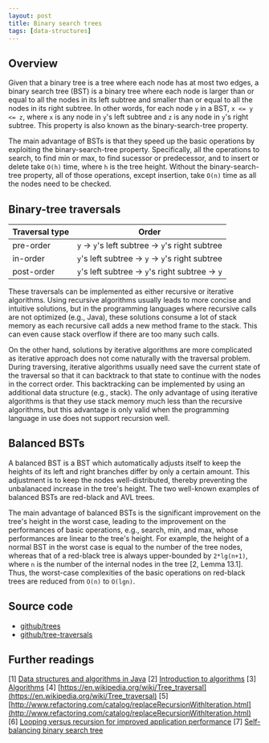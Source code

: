 ```yaml
---
layout: post
title: Binary search trees
tags: [data-structures]
---
```


## Overview

Given that a binary tree is a tree where each node has at most two edges, a binary search tree (BST) is a binary tree where each node is larger than or equal to all the nodes in its left subtree and smaller than or equal to all the nodes in its right subtree. In other words, for each node `y` in a BST, `x <= y <= z`, where `x` is any node in `y`'s left subtree and `z` is any node in `y`'s right subtree. This property is also known as the binary-search-tree property.

<!--break-->

The main advantage of BSTs is that they speed up the basic operations by exploiting the binary-search-tree property. Specifically, all the operations to search, to find min or max, to find sucessor or predecessor, and to insert or delete take `O(h)` time, where `h` is the tree height. Without the binary-search-tree property, all of those operations, except insertion, take `O(n)` time as all the nodes need to be checked.

## Binary-tree traversals

| Traversal type | Order |
| --------- | ----- |
| pre-order | `y` -> `y`'s left subtree -> `y`'s right subtree |
| in-order | `y`'s left subtree -> `y` -> `y`'s right subtree |
| post-order | `y`'s left subtree -> `y`'s right subtree -> `y` |

These traversals can be implemented as either recursive or iterative algorithms. Using recursive algorithms usually leads to more concise and intuitive solutions, but in the programming languages where recursive calls are not optimized (e.g., Java), these solutions consume a lot of stack memory as each recursive call adds a new method frame to the stack. This can even cause stack overflow if there are too many such calls. 

On the other hand, solutions by iterative algorithms are more complicated as iterative approach does not come naturally with the traversal problem. During traversing, iterative algorithms usually need save the current state of the traversal so that it can backtrack to that state to continue with the nodes in the correct order. This backtracking can be implemented by using an additional data structure (e.g., stack). The only advantage of using iterative algorithms is that they use stack memory much less than the recursive algorithms, but this advantage is only valid when the programming language in use does not support recursion well.

## Balanced BSTs

A balanced BST is a BST which automatically adjusts itself to keep the heights of its left and right branches differ by only a certain amount. This adjustment is to keep the nodes well-distributed, thereby preventing the unbalanaced increase in the tree's height. The two well-known examples of balanced BSTs are red-black and AVL trees.

The main advantage of balanced BSTs is the significant improvement on the tree's height in the worst case, leading to the improvement on the performances of basic operations, e.g., search, min, and max, whose performances are linear to the tree's height. For example, the height of a normal BST in the worst case is equal to the number of the tree nodes, whereas that of a red-black tree is always upper-bounded by `2*lg(n+1)`, where `n` is the number of the internal nodes in the tree [2, Lemma 13.1]. Thus, the worst-case complexities of the basic operations on red-black trees are reduced from `O(n)` to `O(lgn)`.

## Source code

- [github/trees](https://github.com/khanhpdt/datastructures-algorithms/tree/master/data-structures/src/main/java/vn/khanhpdt/playgrounds/datastructures/trees)
- [github/tree-traversals](https://github.com/khanhpdt/datastructures-algorithms/tree/master/algorithms/src/main/java/vn/khanhpdt/playgrounds/algorithms/trees)

## Further readings

[1] [Data structures and algorithms in Java](http://www.amazon.com/Data-Structures-Algorithms-Java-2nd/dp/0672324539/ref=sr_1_4?s=books&ie=UTF8&qid=1461439850&sr=1-4&keywords=data+structures+and+algorithms+in+java)
[2] [Introduction to algorithms](http://www.amazon.com/Introduction-Algorithms-3rd-MIT-Press/dp/0262033844/ref=sr_1_1?s=books&ie=UTF8&qid=1461439930&sr=1-1&keywords=introduction+to+algorithms)
[3] [Algorithms](http://www.amazon.com/Algorithms-4th-Robert-Sedgewick/dp/032157351X/ref=sr_1_2?ie=UTF8&qid=1461440135&sr=8-2&keywords=algorithms)
[4] [https://en.wikipedia.org/wiki/Tree_traversal](https://en.wikipedia.org/wiki/Tree_traversal)
[5] [http://www.refactoring.com/catalog/replaceRecursionWithIteration.html](http://www.refactoring.com/catalog/replaceRecursionWithIteration.html)
[6] [Looping versus recursion for improved application performance](http://www.ibm.com/developerworks/websphere/techjournal/1307_col_paskin/1307_col_paskin.html)
[7] [Self-balancing binary search tree](https://en.wikipedia.org/wiki/Self-balancing_binary_search_tree)
